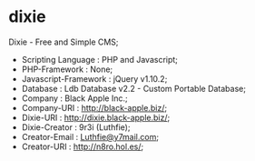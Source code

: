 dixie
=====
Dixie - Free and Simple CMS;

+ Scripting Language    : PHP and Javascript;
+ PHP-Framework         : None;
+ Javascript-Framework  : jQuery v1.10.2;
+ Database              : Ldb Database v2.2 - Custom Portable Database;
+ Company               : Black Apple Inc.;
+ Company-URI           : http://black-apple.biz/;
+ Dixie-URI             : http://dixie.black-apple.biz/;
+ Dixie-Creator         : 9r3i (Luthfie);
+ Creator-Email         : Luthfie@y7mail.com;
+ Creator-URI           : http://n8ro.hol.es/;

